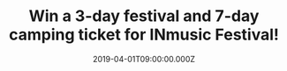 ---
campaign-uuid: "c-7a88ffe7-2016-4e81-9c03-f3321832c758"
type: "Preview"
category: "Tickets"
date: "2019-04-01T09:00:00.000Z"
end-date: "2019-04-22T23:59:00.000Z"
disable-form: false
is_promoted: true
has_entry_page: true
title: "Win a 3-day festival and 7-day camping ticket for INmusic Festival!"
competition-description: "<p>What better way to kick off the summer in style than\
  \ with an amazing festival and camping tickets to the 14th INmusic Festival in the\
  \ beautiful Zagreb, Croatia? The line-up is packed to hilt with bands not to be\
  \ missed live, from pioneering new artists to rock legends.</p>\n<p>We are pretty\
  \ sure you won’t want to miss this… that’s why we are giving away a 3-day festival\
  \ and 7-day camping ticket for INmusic Festival 2019 to 2 lucky NME AAA members\
  \ to win! Want to come along with us? Click below for a chance to win!</p>\n"
hero-header: "Win a 3-day festival and 7-day camping ticket for INmusic Festival"
terms-confirmation: "https://aaa.nme.com/etc/Inmusic%202019%20Terms%20and%20conditions.pdf"
banner-img: "https://assets.expresslyapp.com/asset-0d68116e-f4e7-4a60-8d83-614781a27991.jpg"
logo-left-href: "aaa.nme.com"
logo-left-image: "https://assets.expresslyapp.com/asset-5d77943f-5a71-4a17-aa78-ba0df6a37d62.jpg"
logo-left-title: "NME AAA"
bg-image-hero: "https://assets.expresslyapp.com/asset-0b741ae4-2c3b-4a98-8c32-6846bfebece5.jpg"
bg-image-first: "https://assets.expresslyapp.com/asset-51fc445d-6f8c-41ef-a702-ead2e6bdc6ad.jpg"
bg-image-second: "https://assets.expresslyapp.com/asset-61dd55b1-20e7-498b-9466-20e70e820e41.jpg"
bg-image-third: "https://assets.expresslyapp.com/asset-b4578534-c087-4211-9162-67bb5918fd13.jpg"
section1-content: "<p>We have on our hands tickets to the INmusic Festival 2019 in\
  \ Zagreb, Croatia taking place from June 24th-26th to give away! Spanning three\
  \ beautiful islands in the middle of Lake Jarun, Zagreb, you’ll be spoilt to find\
  \ a more idyllic location to enjoy your favourite bands!</p>\n"
section2-content: "<p>The line-up is packed to hilt with bands not to be missed live,\
  \ from pioneering new artists to rock legends. Kicking off the headliners are The\
  \ Cure, Foals, Suede, Garbage, Frank Turner & The Sleeping Souls and many, many\
  \ more!</p>\n<p>Its not to be missed.</p>\n"
section3-content: "<p>INmusic offers something for everyone. An array of the best\
  \ Indie rock bands on the planet, sunshine, a picturesque location and activities\
  \ like swimming, yoga and sports. Hardcore campers lay back and relax with the lakeside\
  \ camping on two of the islands that are equipped with Wi-Fi, showers and beaches!\
  \ Camping has never looked so good!</p>\n<p>If you are over 18, complete the form\
  \ below to be in with a chance to rock out with INmusic in Croatia!</p>\n<p>Good\
  \ luck!</p>\n"
entry-title: "Win a 3-day festival and 7-day camping ticket for INmusic Festival!"
entry-content: "<p>Enter the draw to win a 3-day festival and 7-day camping ticket\
  \ for INmusic Festival by entering below before 23:59 on 1st of May 2019.</p>\n"
has-winner: false
prize-description: "There will be 2 winners. Each winner will win the following prize:\
  \ a 3-day festival and 7-day camping ticket to INmusic festival, lake Jarun, Zagreb\
  \ on 24th-26th June 2019."
prize-restrictions: "The winners are responsible for all expenses and travel and accommodation\
  \ arrangements included in the prize, including any necessary travel documents,\
  \ passports and visas."
special-conditions: "Multiple entries are allowed up to one every day.\r\nWinners\
  \ will be notified by email on or around the 29th April the notification date. If\
  \ the winner cannot be contacted within 24 hours  the Promoter reserves the right\
  \ to offer the prize to the next eligible entrant drawn at random."
country-restrictions:
- "GB"
---